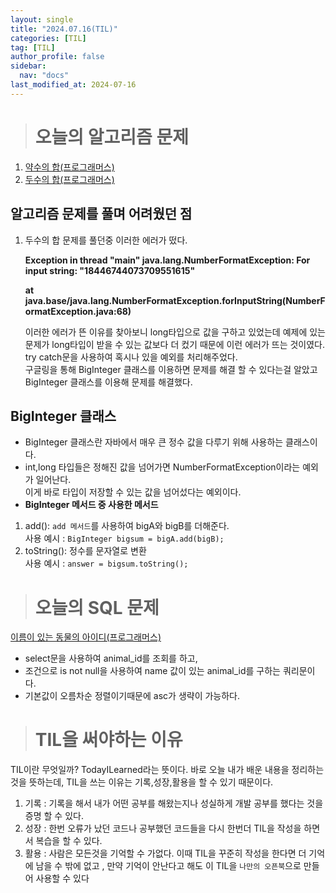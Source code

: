 ```yaml
---
layout: single
title: "2024.07.16(TIL)"
categories: [TIL]
tag: [TIL]
author_profile: false
sidebar:
  nav: "docs"
last_modified_at: 2024-07-16
---
```


> # 오늘의 알고리즘 문제

1.  [약수의 합(프로그래머스)](https://school.programmers.co.kr/learn/courses/30/lessons/12928)
2.  [두수의 합(프로그래머스)](https://school.programmers.co.kr/learn/courses/30/lessons/181846)

## 알고리즘 문제를 풀며 어려웠던 점

1. 두수의 합 문제를 풀던중 이러한 에러가 떴다.<br>

   **Exception in thread "main" java.lang.NumberFormatException: For input string: "18446744073709551615"**

   **at java.base/java.lang.NumberFormatException.forInputString(NumberFormatException.java:68)**
   <br>

   이러한 에러가 뜬 이유를 찾아보니 long타입으로 값을 구하고 있었는데 예제에 있는 문제가 long타입이 받을 수 있는 값보다 더 컸기 때문에 이런 에러가 뜨는 것이였다.<br>
   try catch문을 사용하여 혹시나 있을 예외를 처리해주었다.<br>
   구글링을 통해 BigInteger 클래스를 이용하면 문제를 해결 할 수 있다는걸 알았고 BigInteger 클래스를 이용해 문제를 해결했다.

## BigInteger 클래스

- BigInteger 클래스란 자바에서 매우 큰 정수 값을 다루기 위해 사용하는 클래스이다.
- int,long 타입들은 정해진 값을 넘어가면 NumberFormatException이라는 예외가 일어난다.<br>
  이게 바로 타입이 저장할 수 있는 값을 넘어섰다는 예외이다.
  <br>
- **BigInteger 메서드 중 사용한 메서드**

1.  add(): `add 메서드`를 사용하여 bigA와 bigB를 더해준다.<br>
    사용 예시 : `BigInteger bigsum = bigA.add(bigB);`
2.  toString(): 정수를 문자열로 변환<br>
    사용 예시 : `answer = bigsum.toString();`

> # 오늘의 SQL 문제

[이름이 있는 동물의 아이디(프로그래머스)](https://school.programmers.co.kr/learn/courses/30/lessons/59407)

- select문을 사용하여 animal_id를 조회를 하고,
- 조건으로 is not null을 사용하여 name 값이 있는 animal_id를 구하는 쿼리문이다.
- 기본값이 오름차순 정렬이기때문에 asc가 생략이 가능하다.

> # TIL을 써야하는 이유

TIL이란 무엇일까? TodayILearned라는 뜻이다.
바로 오늘 내가 배운 내용을 정리하는것을 뜻하는데, TIL을 쓰는 이유는 기록,성장,활용을 할 수 있기 때문이다.

1. 기록 : 기록을 해서 내가 어떤 공부를 해왔는지나 성실하게 개발 공부를 했다는 것을 증명 할 수 있다.
2. 성장 : 한번 오류가 났던 코드나 공부했던 코드들을 다시 한번더 TIL을 작성을 하면서 복습을 할 수 있다.
3. 활용 : 사람은 모든것을 기억할 수 가없다. 이때 TIL을 꾸준히 작성을 한다면 더 기억에 남을 수 밖에 없고 , 만약 기억이 안난다고 해도 이 TIL을 `나만의 오픈북`으로 만들어 사용할 수 있다
